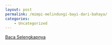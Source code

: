 ```yaml
---
layout: post
permalink: /mimpi-melindungi-bayi-dari-bahaya/
categories:
    - Uncategorized
---
```


[Baca Selengkapnya](/10)